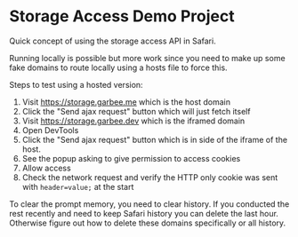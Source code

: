 # Storage Access Demo Project

Quick concept of using the storage access API in Safari.

Running locally is possible but more work since you need to make up some fake domains
to route locally using a hosts file to force this.

Steps to test using a hosted version:

1. Visit https://storage.garbee.me which is the host domain
1. Click the "Send ajax request" button which will just fetch itself
1. Visit https://storage.garbee.dev which is the iframed domain
1. Open DevTools
1. Click the "Send ajax request" button which is in side of the iframe of the host.
1. See the popup asking to give permission to access cookies
1. Allow access
1. Check the network request and verify the HTTP only cookie was sent with `header=value;` at the start

To clear the prompt memory, you need to clear history. If you conducted the rest recently and need to keep Safari history you can delete the last hour. Otherwise figure out how to delete these domains specifically or all history.
